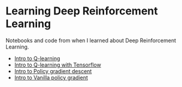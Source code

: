 # Learning Deep Reinforcement Learning
Notebooks and code from when I learned about Deep Reinforcement Learning.

- [Intro to Q-learning](Q-learning.ipynb)
- [Intro to Q-learning with Tensorflow](Q-learning_with_neural_network.ipynb)
- [Intro to Policy gradient descent](Simple_Policy_gradient_descent.ipynb)
- [Intro to Vanilla policy gradient](Learning_with_the_Policy_Gradient_Method.ipynb)
